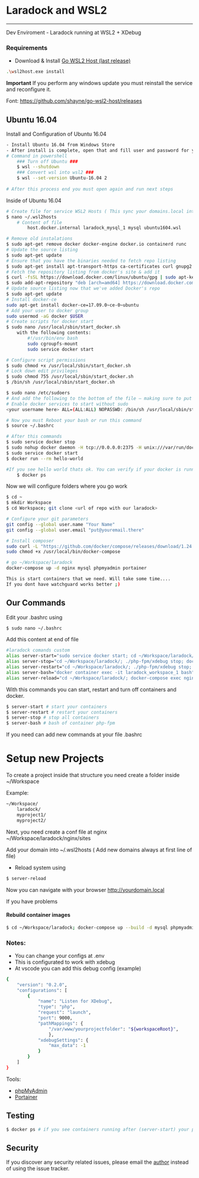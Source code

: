 # Laradock and WSL2

---

Dev Enviroment - Laradock running at WSL2 + XDebug


### Requirements

- Download & Install <a href="https://github.com/shayne/go-wsl2-host/releases/latest/download/wsl2host.exe">Go WSL2 Host (last release)</a>

```bash
.\wsl2host.exe install
```
**Important** If you perform any windows update you must reinstall the service and reconfigure it.

Font: https://github.com/shayne/go-wsl2-host/releases
## Ubuntu 16.04
Install and Configuration of Ubuntu 16.04
```bash
- Install Ubuntu 16.04 from Windows Store
- After install is complete, open that and fill user and password for your account
# Command in powershell
    ### Turn off Ubuntu ###
    $ wsl --shutdown
    ### Convert wsl into wsl2 ###
    $ wsl --set-version Ubuntu-16.04 2
    
# After this process end you must open again and run next steps
```
Inside of Ubuntu 16.04
```bash
# Create file for service WSL2 Hosts ( This sync your domains.local into windows hosts file )
$ nano ~/.wsl2hosts
    # Content of file
        host.docker.internal laradock_mysql_1 mysql ubuntu1604.wsl

# Remove old instalations
$ sudo apt-get remove docker docker-engine docker.io containerd runc
# Update the source listing
$ sudo apt-get update
# Ensure that you have the binaries needed to fetch repo listing
$ sudo apt-get install apt-transport-https ca-certificates curl gnupg2 software-properties-common
# Fetch the repository listing from docker's site & add it
$ curl -fsSL https://download.docker.com/linux/ubuntu/gpg | sudo apt-key add -
$ sudo add-apt-repository "deb [arch=amd64] https://download.docker.com/linux/ubuntu $(lsb_release -cs) stable"
# Update source listing now that we've added Docker's repo
$ sudo apt-get update
# Install docker-ce
sudo apt-get install docker-ce=17.09.0~ce-0~ubuntu
# Add your user to docker group
sudo usermod -aG docker $USER
# Create scripts for docker start
$ sudo nano /usr/local/sbin/start_docker.sh
    with the following contents:
        #!/usr/bin/env bash
        sudo cgroupfs-mount
        sudo service docker start

# Configure script permissions
$ sudo chmod +x /usr/local/sbin/start_docker.sh
# Lock down edit privileges
$ sudo chmod 755 /usr/local/sbin/start_docker.sh
$ /bin/sh /usr/local/sbin/start_docker.sh

$ sudo nano /etc/sudoers
# And add the following to the bottom of the file — making sure to put in your own username (use echo $USER if you’re unsure what it is):
# Enable docker services to start without sudo
<your username here> ALL=(ALL:ALL) NOPASSWD: /bin/sh /usr/local/sbin/start_docker.sh

# Now you must Reboot your bash or run this command
$ source ~/.bashrc

# After this commands
$ sudo service docker stop
$ sudo nohup docker daemon -H tcp://0.0.0.0:2375 -H unix:///var/run/docker.sock &
$ sudo service docker start
$ docker run --rm hello-world

#If you see hello world thats ok. You can verify if your docker is running using this
    $ docker ps
```
Now we will configure folders where you go work
```bash
$ cd ~
$ mkdir Workspace
$ cd Workspace; git clone <url of repo with our laradock>

# Configure your git parameters
git config --global user.name "Your Name"
git config --global user.email "put@youremail.there"

# Install composer
sudo curl -L "https://github.com/docker/compose/releases/download/1.24.1/docker-compose-$(uname -s)-$(uname -m)" -o /usr/local/bin/docker-compose
sudo chmod +x /usr/local/bin/docker-compose

# go ~/Workspace/laradock
docker-compose up -d nginx mysql phpmyadmin portainer

This is start containers that we need. Will take some time.... 
If you dont have watchguard works better ;)
```
## Our Commands
Edit your .bashrc using 
```bash 
$ sudo nano ~/.bashrc
```
Add this content at end of file
```bash
#laradock comands custom
alias server-start="sudo service docker start; cd ~/Workspace/laradock/; docker-compose up -d nginx mysql phpmyadmin portainer; ./php-fpm/xdebug start"
alias server-stop="cd ~/Workspace/laradock/; ./php-fpm/xdebug stop; docker-compose down"
alias server-restart="cd ~/Workspace/laradock/; ./php-fpm/xdebug stop; docker-compose down; docker-compose up -d nginx mysql phpmyadmin portainer; ./php-fpm/xdebug start"
alias server-bash="docker container exec -it laradock_workspace_1 bash"
alias server-reload="cd ~/Workspace/laradock/; docker-compose exec nginx nginx -s reload"
```
With this commands you can start, restart and turn off containers and docker.
```bash
$ server-start # start your containers
$ server-restart # restart your containers
$ server-stop # stop all containers
$ server-bash # bash of container php-fpm
```
If you need can add new commands at your file .bashrc
# Setup new Projects
To create a project inside that structure you need create a folder inside ~/Workspace

Example:

```bash
~/Workspace/
    laradock/
    myproject1/
    myproject2/
```
Next, you need create a conf file at nginx
~/Workspace/laradock/nginx/sites

Add your domain into ~/.wsl2hosts ( Add new domains always at first line of file)

- Reload system using 
```bash
$ server-reload
```

Now you can navigate with your browser http://yourdomain.local 

If you have problems 

#### Rebuild container images
```bash
$ cd ~/Workspace/laradock; docker-compose up --build -d mysql phpmyadmin nginx portainer
```
### **Notes:**

- You can change your configs at .env
- This is configurated to work with xdebug
- At vscode you can add this debug config (example)

```bash
{
    "version": "0.2.0",
    "configurations": [
        {
            "name": "Listen for XDebug",
            "type": "php",
            "request": "launch",
            "port": 9000,
            "pathMappings": {
                "/var/www/yourprojectfolder": "${workspaceRoot}",
                },
            "xdebugSettings": {
                "max_data": -1
            }
        }
    ]
}
```

Tools:
- <a href="http://ubuntu1604.wsl:8080/index.php">phpMyAdmin</a>
- <a href="http://ubuntu1604.wsl:9010/">Portainer</a>

## Testing
```bash
$ docker ps # if you see containers running after (server-start) your process is complete.
```
## Security
If you discover any security related issues, please email the [author](stephanesoares11@gmail.com) instead of using the issue tracker.




